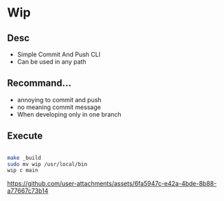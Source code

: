 # Wip

## Desc

- Simple Commit And Push CLI
- Can be used in any path

## Recommand...

- annoying to commit and push
- no meaning commit message
- When developing only in one branch 

## Execute

```sh

make _build
sudo mv wip /usr/local/bin
wip c main
```

https://github.com/user-attachments/assets/6fa5947c-e42a-4bde-8b88-a77667c73b14